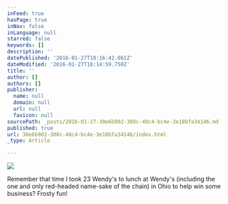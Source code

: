 ```yaml
---
inFeed: true
hasPage: true
inNav: false
inLanguage: null
starred: false
keywords: []
description: ''
datePublished: '2016-01-27T18:16:42.061Z'
dateModified: '2016-01-27T18:14:59.750Z'
title: ''
author: []
authors: []
publisher:
  name: null
  domain: null
  url: null
  favicon: null
sourcePath: _posts/2016-01-27-30e6b902-308c-48c4-bc4e-3e18bfa34146.md
published: true
url: 30e6b902-308c-48c4-bc4e-3e18bfa34146/index.html
_type: Article

---
```

![](https://the-grid-user-content.s3-us-west-2.amazonaws.com/f961e3c5-4072-4da7-a353-151f92c705ed.jpg)

Remember that time I took 23 Wendy's to lunch at Wendy's (including the one and only red-headed name-sake of the chain) in Ohio to help win some business? Frosty fun!